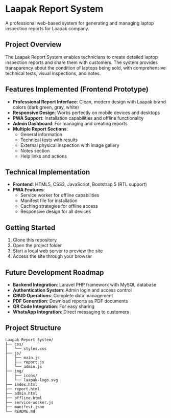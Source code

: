 # Laapak Report System

A professional web-based system for generating and managing laptop inspection reports for Laapak company.

## Project Overview

The Laapak Report System enables technicians to create detailed laptop inspection reports and share them with customers. The system provides transparency about the condition of laptops being sold, with comprehensive technical tests, visual inspections, and notes.

## Features Implemented (Frontend Prototype)

- **Professional Report Interface**: Clean, modern design with Laapak brand colors (dark green, gray, white)
- **Responsive Design**: Works perfectly on mobile devices and desktops
- **PWA Support**: Installation capabilities and offline functionality
- **Admin Dashboard**: For managing and creating reports
- **Multiple Report Sections**: 
  - General information
  - Technical tests with results
  - External physical inspection with image gallery
  - Notes section
  - Help links and actions

## Technical Implementation

- **Frontend**: HTML5, CSS3, JavaScript, Bootstrap 5 (RTL support)
- **PWA Features**: 
  - Service worker for offline capabilities
  - Manifest file for installation
  - Caching strategies for offline access
  - Responsive design for all devices

## Getting Started

1. Clone this repository
2. Open the project folder
3. Start a local web server to preview the site
4. Access the site through your browser

## Future Development Roadmap

- **Backend Integration**: Laravel PHP framework with MySQL database
- **Authentication System**: Admin login and access control
- **CRUD Operations**: Complete data management
- **PDF Generation**: Download reports as PDF documents
- **QR Code Integration**: For easy sharing
- **WhatsApp Integration**: Direct messaging to customers

## Project Structure

```
Laapak Report System/
├── css/
│   └── styles.css
├── js/
│   ├── main.js
│   ├── report.js
│   └── admin.js
├── img/
│   ├── icons/
│   └── laapak-logo.svg
├── index.html
├── report.html
├── admin.html
├── offline.html
├── service-worker.js
├── manifest.json
└── README.md
```
